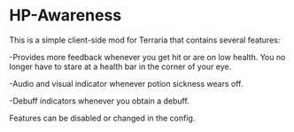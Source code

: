 # HP-Awareness
This is a simple client-side mod for Terraria that contains several features:

-Provides more feedback whenever you get hit or are on low health. You no longer have to stare at a health bar in the corner of your eye.

-Audio and visual indicator whenever potion sickness wears off.

-Debuff indicators whenever you obtain a debuff.

Features can be disabled or changed in the config.
